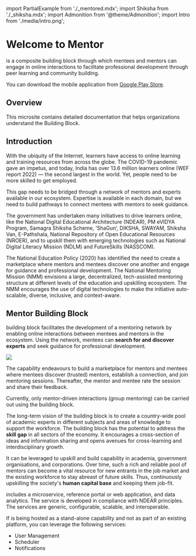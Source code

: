 import PartialExample from './_mentored.mdx';
import Shiksha from './_shiksha.mdx';
import Admonition from '@theme/Admonition';
import Intro from './media/intro.png';

# Welcome to Mentor
 
<PartialExample mentored /> is a composite building block through which mentees and mentors can engage in online interactions to facilitate professional development through peer learning and community building.

>

<Admonition type="tip">
<p>You can download the <PartialExample mentored /> mobile application from <a href="https://play.google.com/store/apps/details?id=org.elevate.mentoring">Google Play Store</a>.</p>
</Admonition>

## Overview

This microsite contains detailed documentation that helps organizations understand the <PartialExample mentored /> Building Block. 

## Introduction

With the ubiquity of the Internet, learners have access to online learning and training resources from across the globe. The COVID-19 pandemic gave an impetus, and today, India has over 13.6 million learners online (WEF report 2022) &mdash; the second largest in the world. Yet, people need to be more skilled to get employed. 

This gap needs to be bridged through a network of mentors and experts available in our ecosystem. Expertise is available in each domain, but we need to build pathways to connect mentees with mentors to seek guidance. 

<Admonition type="info">
<p>The government has undertaken many initiatives to drive learners online, like the National Digital Educational Architecture (NDEAR), PM eVIDYA Program, Samagra Shiksha Scheme, ‘ShaGun’, DIKSHA, SWAYAM, Shiksha Van, E-Pathshala, National Repository of Open Educational Resources (NROER), and to upskill them with emerging technologies such as National Digital Literacy Mission (NDLM) and FutureSkills (NASSCOM).</p>
<p>The National Education Policy (2020) has identified the need to create a marketplace where mentors and mentees discover one another and engage for guidance and professional development. The National Mentoring Mission (NMM) envisions a large, decentralized, tech-assisted mentoring structure at different levels of the education and upskilling ecosystem. The NMM encourages the use of digital technologies to make the initiative auto-scalable, diverse, inclusive, and context-aware.</p>
</Admonition>

## Mentor Building Block

<PartialExample mentored /> building block facilitates the development of a mentoring network by enabling online interactions between mentees and mentors in the ecosystem. Using the network, mentees can <b>search for and discover experts</b> and seek guidance for professional development. <div class="wrapText"><img src={Intro} /></div>

>

The capability endeavours to build a marketplace for mentors and mentees where mentees discover (trusted) mentors, establish a connection, and join mentoring sessions. Thereafter, the mentor and mentee rate the session and share their feedback. 

Currently, only mentor-driven interactions (group mentoring) can be carried out using the <PartialExample mentored /> building block.

The long-term vision of the <PartialExample mentored /> building block is to create a country-wide pool of academic experts in different subjects and areas of knowledge to support the workforce. The <PartialExample mentored /> building block has the potential to address the **skill gap** in all sectors of the economy. It encourages a cross-section of ideas and information sharing and opens avenues for cross-learning and interdisciplinary growth. 

It can be leveraged to upskill and build capability in academia, government organisations, and corporations. Over time, such a rich and reliable pool of mentors can become a vital resource for new entrants in the job market and the existing workforce to stay abreast of future skills. Thus, continuously upskilling the society's **human capital base** and keeping them job-fit.

<PartialExample mentored /> includes a microservice, reference portal or web application, and data analytics. The service is developed in compliance with NDEAR principles. The services are generic, configurable, scalable, and interoperable.

>

If <PartialExample mentored /> is being hosted as a stand-alone capability and not as part of an existing platform, you can leverage the following services: 

* User Management
* Scheduler 
* Notifications